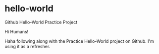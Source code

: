 # hello-world
Github Hello-World Practice Project

Hi Humans!

Haha following along with the Practice Hello-World project on Github. I'm using it as a refresher.
